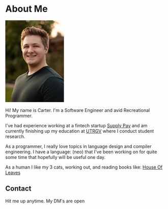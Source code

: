 # About Me

<picture id="pfp">
  <img src="/public/assets/pfp.png" alt="My portfolio picture an beautiful face" />
</picture>


Hi! My name is Carter. I'm a Software Engineer and avid Recreational Programmer.

I've had experience working at a fintech startup [Supply Pay](https://www.supplypay.io) and am currently finishing up my education at [UTRGV]("https://www.utrgv.edu/csci/research/index.htm) where I conduct student research.

As a programmer, I really love topics in language design and compiler engineering. I have a language: (neo) that I've been working on for quite some time that hopefully will be useful one day.

As a human I like my 3 cats, working out, and reading books like: [House Of Leaves](https://en.wikipedia.org/wiki/House_of_Leaves)

## Contact

Hit me up anytime. My DM's are open

<div id="socials">
  <a href="https://github.com/linux-techtips" target="_blank" class="icon-github"></a>
  <a href="https://x.com/linux_techtips" target="_blank" class="icon-x"></a>
  <a href="https://bsky.app/profile/linuxtechtips.bsky.social" target="_blank" class="icon-bluesky"></a>
</div>


